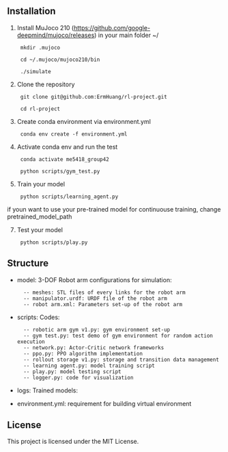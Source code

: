 ## Installation
1. Install MuJoco 210
        (https://github.com/google-deepmind/mujoco/releases)
   in your main folder ~/
   
        mkdir .mujoco
   
        cd ~/.mujoco/mujoco210/bin
   
        ./simulate

2. Clone the repository
  
        git clone git@github.com:ErmHuang/rl-project.git
   
        cd rl-project

3. Create conda environment via environment.yml

        conda env create -f environment.yml
      
5. Activate conda env and run the test
    
        conda activate me5418_group42

        python scripts/gym_test.py

6. Train your model

        python scripts/learning_agent.py

if youn want to use your pre-trained model for continuouse training, change pretrained_model_path

7. Test your model

        python scripts/play.py
       

## Structure

- model: 3-DOF Robot arm configurations for simulation:
  
        -- meshes: STL files of every links for the robot arm
        -- manipulator.urdf: URDF file of the robot arm
        -- robot arm.xml: Parameters set-up of the robot arm

- scripts: Codes:
  
        -- robotic arm gym v1.py: gym environment set-up
        -- gym test.py: test demo of gym environment for random action execution
        -- network.py: Actor-Critic network frameworks
        -- ppo.py: PPO algorithm implementation
        -- rollout storage v1.py: storage and transition data management
        -- learning agent.py: model training script
        -- play.py: model testing script
        -- logger.py: code for visualization

- logs: Trained models:

- environment.yml: requirement for building virtual environment

## License
This project is licensed under the MIT License.




